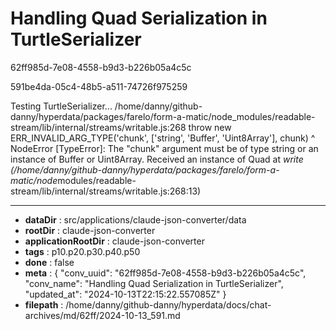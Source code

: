 # Handling Quad Serialization in TurtleSerializer

62ff985d-7e08-4558-b9d3-b226b05a4c5c

591be4da-05c4-48b5-a511-74726f975259

Testing TurtleSerializer...
/home/danny/github-danny/hyperdata/packages/farelo/form-a-matic/node_modules/readable-stream/lib/internal/streams/writable.js:268
      throw new ERR_INVALID_ARG_TYPE('chunk', ['string', 'Buffer', 'Uint8Array'], chunk)
      ^
NodeError [TypeError]: The "chunk" argument must be of type string or an instance of Buffer or Uint8Array. Received an instance of Quad
    at *write (/home/danny/github-danny/hyperdata/packages/farelo/form-a-matic/node*modules/readable-stream/lib/internal/streams/writable.js:268:13)

---

* **dataDir** : src/applications/claude-json-converter/data
* **rootDir** : claude-json-converter
* **applicationRootDir** : claude-json-converter
* **tags** : p10.p20.p30.p40.p50
* **done** : false
* **meta** : {
  "conv_uuid": "62ff985d-7e08-4558-b9d3-b226b05a4c5c",
  "conv_name": "Handling Quad Serialization in TurtleSerializer",
  "updated_at": "2024-10-13T22:15:22.557085Z"
}
* **filepath** : /home/danny/github-danny/hyperdata/docs/chat-archives/md/62ff/2024-10-13_591.md